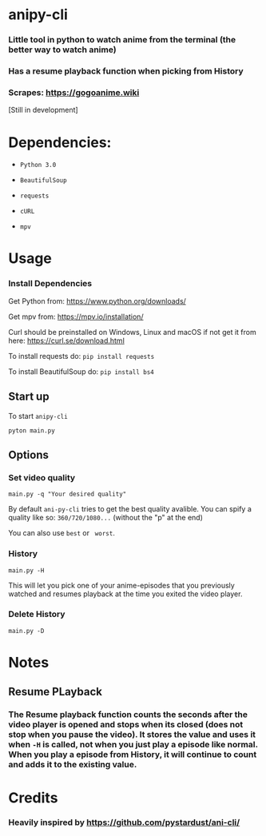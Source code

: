 # anipy-cli
### Little tool in python to watch anime from the terminal (the better way to watch anime)
### Has a resume playback function when  picking from History

### Scrapes: https://gogoanime.wiki


[Still in development]

# Dependencies:
- `Python 3.0`

- `BeautifulSoup`

- `requests`

- `cURL`

- `mpv`
 

# Usage

### Install Dependencies
Get Python from: https://www.python.org/downloads/



Get mpv from: https://mpv.io/installation/

Curl should be preinstalled on Windows, Linux and macOS if not get it from here: https://curl.se/download.html

 To install requests do: `pip install requests`

To install BeautifulSoup do: `pip install bs4`

## Start up 
To start `anipy-cli`

`pyton main.py`

## Options
### Set video quality
`main.py -q "Your desired quality"` 

By default `ani-py-cli` tries to get the best quality avalible. You can spify a quality like so: `360/720/1080...` (without the "p" at the end)

You can also use  `best` or ` worst`.

### History
`main.py -H`

This will let you pick one of your anime-episodes that you previously watched and resumes playback at the time you exited the video player.


### Delete History

`main.py -D`

# Notes
## Resume PLayback
### The Resume playback function counts the seconds after the video player is opened and stops when its closed (does not stop when you pause the video). It stores the value and uses it when `-H` is called, not when you just play a episode like normal. When you play a episode from History, it will continue to count and adds it to the existing value.    

# Credits
### Heavily inspired by https://github.com/pystardust/ani-cli/
